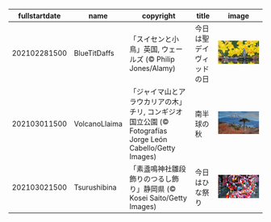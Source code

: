 |fullstartdate|name|copyright|title|image|
|--|--|--|--|--|
202102281500|BlueTitDaffs|「スイセンと小鳥」英国, ウェールズ (© Philip Jones/Alamy)|今日は聖デイヴィッドの日|![](/ja-JP/2021/03/202102281500BlueTitDaffs.jpg)|
202103011500|VolcanoLlaima|「ジャイマ山とアラウカリアの木」チリ, コンギジオ国立公園 (© Fotografías Jorge León Cabello/Getty Images)|南半球の秋|![](/ja-JP/2021/03/202103011500VolcanoLlaima.jpg)|
202103021500|Tsurushibina|「素盞鳴神社雛段飾りのつるし飾り」静岡県 (© Kosei Saito/Getty Images)|今日はひな祭り|![](/ja-JP/2021/03/202103021500Tsurushibina.jpg)|
